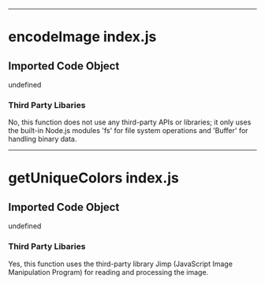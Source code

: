 
  
  

---
# encodeImage index.js
## Imported Code Object
undefined

### Third Party Libaries

No, this function does not use any third-party APIs or libraries; it only uses the built-in Node.js modules 'fs' for file system operations and 'Buffer' for handling binary data.

---
# getUniqueColors index.js
## Imported Code Object
undefined

### Third Party Libaries

Yes, this function uses the third-party library Jimp (JavaScript Image Manipulation Program) for reading and processing the image.

  
  